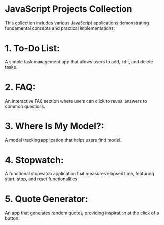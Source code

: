 # JavaScript Projects Collection

This collection includes various JavaScript applications demonstrating fundamental concepts and practical implementations:

# 1. To-Do List:
  A simple task management app that allows users to add, edit, and delete tasks.
# 2. FAQ:
  An interactive FAQ section where users can click to reveal answers to common questions.
# 3. Where Is My Model?:
  A model tracking application that helps users find model.
# 4. Stopwatch:
  A functional stopwatch application that measures elapsed time, featuring start, stop, and reset functionalities.
# 5. Quote Generator:
  An app that generates random quotes, providing inspiration at the click of a button.
